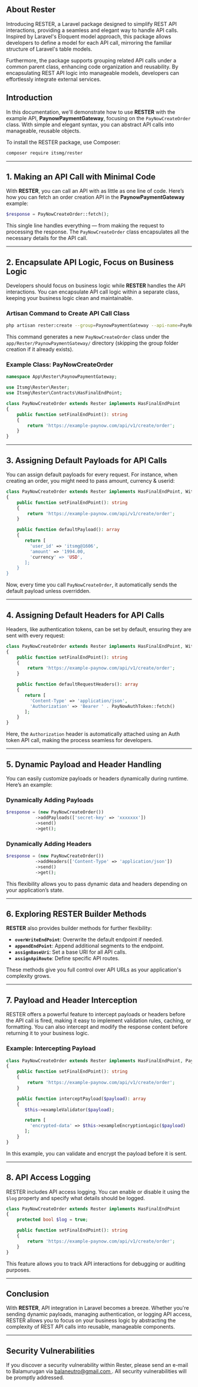 
## About Rester

Introducing RESTER, a Laravel package designed to simplify REST API interactions, providing a seamless and elegant way to handle API calls. Inspired by Laravel's Eloquent model approach, this package allows developers to define a model for each API call, mirroring the familiar structure of Laravel's table models.

Furthermore, the package supports grouping related API calls under a common parent class, enhancing code organization and reusability. By encapsulating REST API logic into manageable models, developers can effortlessly integrate external services.

## Introduction

In this documentation, we'll demonstrate how to use **RESTER** with the example API, **PaynowPaymentGateway**, focusing on the `PayNowCreateOrder` class. With simple and elegant syntax, you can abstract API calls into manageable, reusable objects.

To install the RESTER package, use Composer:

```bash
composer require itsmg/rester
```

---

## 1. Making an API Call with Minimal Code

With **RESTER**, you can call an API with as little as one line of code. Here’s how you can fetch an order creation API in the **PaynowPaymentGateway** example:

```php
$response = PayNowCreateOrder::fetch();
```

This single line handles everything — from making the request to processing the response. The `PayNowCreateOrder` class encapsulates all the necessary details for the API call.

---

## 2. Encapsulate API Logic, Focus on Business Logic

Developers should focus on business logic while **RESTER** handles the API interactions. You can encapsulate API call logic within a separate class, keeping your business logic clean and maintainable.

### Artisan Command to Create API Call Class

```bash
php artisan rester:create --group=PaynowPaymentGateway --api-name=PayNowCreateOrder
```

This command generates a new `PayNowCreateOrder` class under the `app/Rester/PaynowPaymentGateway/` directory (skipping the group folder creation if it already exists).

### Example Class: PayNowCreateOrder

```php
namespace App\Rester\PaynowPaymentGateway;

use Itsmg\Rester\Rester;
use Itsmg\Rester\Contracts\HasFinalEndPoint;

class PayNowCreateOrder extends Rester implements HasFinalEndPoint
{
    public function setFinalEndPoint(): string
    {
        return 'https://example-paynow.com/api/v1/create/order';
    }
}
```

---

## 3. Assigning Default Payloads for API Calls

You can assign default payloads for every request. For instance, when creating an order, you might need to pass amount, currency & userid:

```php
class PayNowCreateOrder extends Rester implements HasFinalEndPoint, WithDefaultPayload
{
    public function setFinalEndPoint(): string
    {
        return 'https://example-paynow.com/api/v1/create/order';
    }

    public function defaultPayload(): array
    {
       return [ 
         'user_id' => 'itsmg@1606',
         'amount' => '1994.00,
         'currency' => 'USD',
       ];
    }
}
```

Now, every time you call `PayNowCreateOrder`, it automatically sends the default payload unless overridden.

---

## 4. Assigning Default Headers for API Calls

Headers, like authentication tokens, can be set by default, ensuring they are sent with every request:

```php
class PayNowCreateOrder extends Rester implements HasFinalEndPoint, WithRequestHeaders
{
    public function setFinalEndPoint(): string
    {
        return 'https://example-paynow.com/api/v1/create/order';
    }

    public function defaultRequestHeaders(): array
    {
       return [ 
         'Content-Type' => 'application/json',
         'Authorization' => 'Bearer ' . PayNowAuthToken::fetch()
       ];
    }
}
```

Here, the `Authorization` header is automatically attached using an Auth token API call, making the process seamless for developers.

---

## 5. Dynamic Payload and Header Handling

You can easily customize payloads or headers dynamically during runtime. Here’s an example:

### Dynamically Adding Payloads

```php
$response = (new PayNowCreateOrder())
           ->addPayloads(['secret-key' => 'xxxxxxx'])
           ->send()
           ->get();
```

### Dynamically Adding Headers

```php
$response = (new PayNowCreateOrder())
           ->addHeaders(['Content-Type' => 'application/json'])
           ->send()
           ->get();
```

This flexibility allows you to pass dynamic data and headers depending on your application’s state.

---

## 6. Exploring RESTER Builder Methods

**RESTER** also provides builder methods for further flexibility:

- **`overWriteEndPoint`**: Overwrite the default endpoint if needed.
- **`appendEndPoint`**: Append additional segments to the endpoint.
- **`assignBaseUri`**: Set a base URI for all API calls.
- **`assignApiRoute`**: Define specific API routes.

These methods give you full control over API URLs as your application's complexity grows.

---

## 7. Payload and Header Interception

RESTER offers a powerful feature to intercept payloads or headers before the API call is fired, making it easy to implement validation rules, caching, or formatting. You can also intercept and modify the response content before returning it to your business logic.

### Example: Intercepting Payload

```php
class PayNowCreateOrder extends Rester implements HasFinalEndPoint, PayloadInterceptor
{
    public function setFinalEndPoint(): string
    {
        return 'https://example-paynow.com/api/v1/create/order';
    }

    public function interceptPayload($payload): array
    {
       $this->exampleValidator($payload);

       return [ 
         'encrypted-data' => $this->exampleEncryptionLogic($payload)
       ];
    }
}
```

In this example, you can validate and encrypt the payload before it is sent.

---

## 8. API Access Logging

RESTER includes API access logging. You can enable or disable it using the `$log` property and specify what details should be logged.

```php
class PayNowCreateOrder extends Rester implements HasFinalEndPoint
{
    protected bool $log = true;

    public function setFinalEndPoint(): string
    {
        return 'https://example-paynow.com/api/v1/create/order';
    }
}
```

This feature allows you to track API interactions for debugging or auditing purposes.

---

## Conclusion

With **RESTER**, API integration in Laravel becomes a breeze. Whether you're sending dynamic payloads, managing authentication, or logging API access, RESTER allows you to focus on your business logic by abstracting the complexity of REST API calls into reusable, manageable components.

---

## Security Vulnerabilities

If you discover a security vulnerability within Rester, please send an e-mail to Balamurugan via [balaneutro@gmail.com
](mailto:balaneutro@gmail.com). All security vulnerabilities will be promptly addressed.